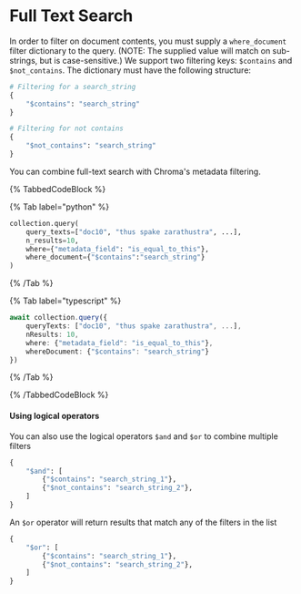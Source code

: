 # Full Text Search

In order to filter on document contents, you must supply a `where_document` filter dictionary to the query. (NOTE: The supplied value will match on sub-strings, but is case-sensitive.) We support two filtering keys: `$contains` and `$not_contains`. The dictionary must have the following structure:

```python
# Filtering for a search_string
{
    "$contains": "search_string"
}

# Filtering for not contains
{
    "$not_contains": "search_string"
}
```

You can combine full-text search with Chroma's metadata filtering.

{% TabbedCodeBlock %}

{% Tab label="python" %}

```python
collection.query(
    query_texts=["doc10", "thus spake zarathustra", ...],
    n_results=10,
    where={"metadata_field": "is_equal_to_this"},
    where_document={"$contains":"search_string"}
)
```

{% /Tab %}

{% Tab label="typescript" %}

```typescript
await collection.query({
    queryTexts: ["doc10", "thus spake zarathustra", ...],
    nResults: 10,
    where: {"metadata_field": "is_equal_to_this"},
    whereDocument: {"$contains": "search_string"}
})
```

{% /Tab %}

{% /TabbedCodeBlock %}

#### Using logical operators

You can also use the logical operators `$and` and `$or` to combine multiple filters

```python
{
    "$and": [
        {"$contains": "search_string_1"},
        {"$not_contains": "search_string_2"},
    ]
}
```

An `$or` operator will return results that match any of the filters in the list

```python
{
    "$or": [
        {"$contains": "search_string_1"},
        {"$not_contains": "search_string_2"},
    ]
}
```
